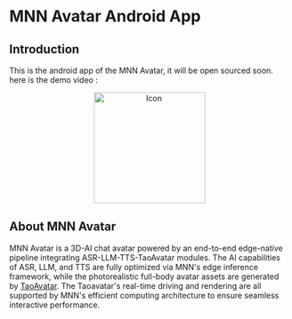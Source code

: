 # MNN Avatar Android App

## Introduction
This is the android app of the MNN Avatar, it will be open sourced soon.
here is the demo video :

<p align="center">
  <img width="200px" alt="Icon"  src="https://meta.alicdn.com/data/mnn/avatar/demo_animation.gif" style="margin: 0 10px;">
</p>

## About MNN Avatar
MNN Avatar is a 3D-AI chat avatar powered by an end-to-end edge-native pipeline integrating ASR-LLM-TTS-TaoAvatar modules. The AI capabilities of ASR, LLM, and TTS are fully optimized via MNN's edge inference framework, while the photorealistic full-body avatar assets are generated by <a href="https://PixelAI-Team.github.io/TaoAvatar/" target="_blank">TaoAvatar</a>. The Taoavatar's real-time driving and rendering are all supported by MNN's efficient computing architecture to ensure seamless interactive performance.